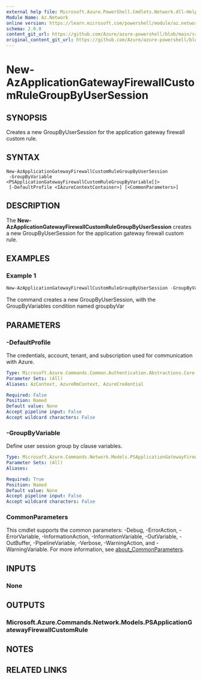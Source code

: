 ```yaml
---
external help file: Microsoft.Azure.PowerShell.Cmdlets.Network.dll-Help.xml
Module Name: Az.Network
online version: https://learn.microsoft.com/powershell/module/az.network/new-azapplicationgatewayfirewallcustomrulegroupbyusersession
schema: 2.0.0
content_git_url: https://github.com/Azure/azure-powershell/blob/main/src/Network/Network/help/New-AzApplicationGatewayFirewallCustomRuleGroupByUserSession.md
original_content_git_url: https://github.com/Azure/azure-powershell/blob/main/src/Network/Network/help/New-AzApplicationGatewayFirewallCustomRuleGroupByUserSession.md
---
```


# New-AzApplicationGatewayFirewallCustomRuleGroupByUserSession

## SYNOPSIS
Creates a new GroupByUserSession for the application gateway firewall custom rule.

## SYNTAX

```
New-AzApplicationGatewayFirewallCustomRuleGroupByUserSession
 -GroupByVariable <PSApplicationGatewayFirewallCustomRuleGroupByVariable[]>
 [-DefaultProfile <IAzureContextContainer>] [<CommonParameters>]
```

## DESCRIPTION
The **New-AzApplicationGatewayFirewallCustomRuleGroupByUserSession** creates a new GroupByUserSession for the application gateway firewall custom rule.

## EXAMPLES

### Example 1
```powershell
New-AzApplicationGatewayFirewallCustomRuleGroupByUserSession -GroupByVariable $groupbyVar
```

The command creates a new GroupByUserSession, with the GroupByVariables condition named groupbyVar

## PARAMETERS

### -DefaultProfile
The credentials, account, tenant, and subscription used for communication with Azure.

```yaml
Type: Microsoft.Azure.Commands.Common.Authentication.Abstractions.Core.IAzureContextContainer
Parameter Sets: (All)
Aliases: AzContext, AzureRmContext, AzureCredential

Required: False
Position: Named
Default value: None
Accept pipeline input: False
Accept wildcard characters: False
```

### -GroupByVariable
Define user session group by clause variables.

```yaml
Type: Microsoft.Azure.Commands.Network.Models.PSApplicationGatewayFirewallCustomRuleGroupByVariable[]
Parameter Sets: (All)
Aliases:

Required: True
Position: Named
Default value: None
Accept pipeline input: False
Accept wildcard characters: False
```

### CommonParameters
This cmdlet supports the common parameters: -Debug, -ErrorAction, -ErrorVariable, -InformationAction, -InformationVariable, -OutVariable, -OutBuffer, -PipelineVariable, -Verbose, -WarningAction, and -WarningVariable. For more information, see [about_CommonParameters](http://go.microsoft.com/fwlink/?LinkID=113216).

## INPUTS

### None

## OUTPUTS

### Microsoft.Azure.Commands.Network.Models.PSApplicationGatewayFirewallCustomRule

## NOTES

## RELATED LINKS
